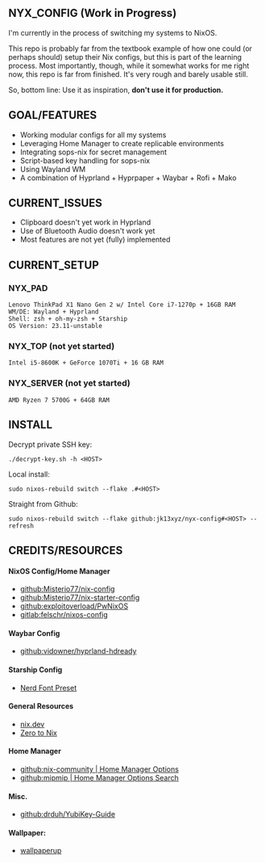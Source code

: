 ## NYX_CONFIG (Work in Progress)

I'm currently in the process of switching my systems to NixOS. 

This repo is probably far from the textbook example of how one could (or perhaps should) setup their Nix configs, but this is part of the learning process. Most importantly, though, while it somewhat works for me right now, this repo is far from finished. It's very rough and barely usable still.

So, bottom line: Use it as inspiration, **don't use it for production.**

## GOAL/FEATURES
- Working modular configs for all my systems
- Leveraging Home Manager to create replicable environments
- Integrating sops-nix for secret management
- Script-based key handling for sops-nix
- Using Wayland WM
- A combination of Hyprland + Hyprpaper + Waybar + Rofi + Mako

## CURRENT_ISSUES
- Clipboard doesn't yet work in Hyprland
- Use of Bluetooth Audio doesn't work yet
- Most features are not yet (fully) implemented

## CURRENT_SETUP

### NYX_PAD
    Lenovo ThinkPad X1 Nano Gen 2 w/ Intel Core i7-1270p + 16GB RAM
    WM/DE: Wayland + Hyprland
    Shell: zsh + oh-my-zsh + Starship
    OS Version: 23.11-unstable

### NYX_TOP (not yet started)
    Intel i5-8600K + GeForce 1070Ti + 16 GB RAM

### NYX_SERVER (not yet started)
    AMD Ryzen 7 5700G + 64GB RAM

## INSTALL

Decrypt private SSH key:

    ./decrypt-key.sh -h <HOST>

Local install:

    sudo nixos-rebuild switch --flake .#<HOST>
    
Straight from Github:

    sudo nixos-rebuild switch --flake github:jk13xyz/nyx-config#<HOST> --refresh

## CREDITS/RESOURCES

#### NixOS Config/Home Manager
- [github:Misterio77/nix-config](https://github.com/Misterio77/nix-config)
- [github:Misterio77/nix-starter-config](https://github.com/Misterio77/nix-starter-config)
- [github:exploitoverload/PwNixOS](https://github.com/exploitoverload/PwNixOS/)
- [gitlab:felschr/nixos-config](https://gitlab.com/felschr/nixos-config)

#### Waybar Config
- [github:vidowner/hyprland-hdready](https://github.com/vidowner/hyprland-hdready)

#### Starship Config
- [Nerd Font Preset](https://starship.rs/presets/nerd-font.html)

#### General Resources
- [nix.dev](https://nix.dev)
- [Zero to Nix](https://zero-to-nix.com)

#### Home Manager
- [github:nix-community | Home Manager Options](https://nix-community.github.io/home-manager/options.html)
- [github:mipmip | Home Manager Options Search](https://mipmip.github.io/home-manager-option-search/?query=ncspot)

#### Misc.
- [github:drduh/YubiKey-Guide](https://github.com/drduh/YubiKey-Guide)

#### Wallpaper:
- [wallpaperup](https://www.wallpaperup.com/196208/scientific_space_planet_galaxy_stars_mac_ox_ultrahd_4k_wallpaper.html)